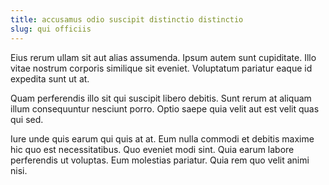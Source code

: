 ```yaml
---
title: accusamus odio suscipit distinctio distinctio
slug: qui officiis
---
```


Eius rerum ullam sit aut alias assumenda. Ipsum autem sunt cupiditate. Illo vitae nostrum corporis similique sit eveniet. Voluptatum pariatur eaque id expedita sunt ut at.

Quam perferendis illo sit qui suscipit libero debitis. Sunt rerum at aliquam illum consequuntur nesciunt porro. Optio saepe quia velit aut est velit quas qui sed.

Iure unde quis earum qui quis at at. Eum nulla commodi et debitis maxime hic quo est necessitatibus. Quo eveniet modi sint. Quia earum labore perferendis ut voluptas. Eum molestias pariatur. Quia rem quo velit animi nisi.

